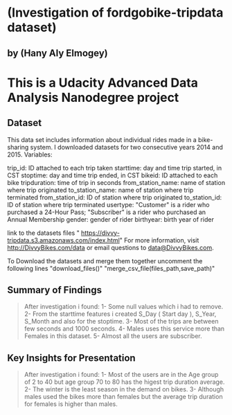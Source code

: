# (Investigation of fordgobike-tripdata dataset)
## by (Hany Aly Elmogey)


# This is a Udacity Advanced Data Analysis Nanodegree project

## Dataset

This data set includes information about individual rides made in a bike-sharing system. I downloaded datasets for two consecutive years 2014 and 2015. Variables:

trip_id: ID attached to each trip taken
starttime: day and time trip started, in CST
stoptime: day and time trip ended, in CST
bikeid: ID attached to each bike
tripduration: time of trip in seconds
from_station_name: name of station where trip originated
to_station_name: name of station where trip terminated
from_station_id: ID of station where trip originated
to_station_id: ID of station where trip terminated
usertype: "Customer" is a rider who purchased a 24-Hour Pass; "Subscriber" is a rider who purchased an Annual Membership
gender: gender of rider
birthyear: birth year of rider

link to the datasets files " https://divvy-tripdata.s3.amazonaws.com/index.html" For more information, visit http://DivvyBikes.com/data or email questions to data@DivvyBikes.com.

To Download the datasets and merge them together uncomment the following lines
"download_files()"
"merge_csv_file(files_path,save_path)"

## Summary of Findings

> After investigation i found:
1- Some null values which i had to remove.
2- From the starttime features i created S_Day ( Start day ), S_Year, S_Month and also for the stoptime.
3- Most of the trips are between few seconds and 1000 seconds.
4- Males uses this service more than Females in this dataset.
5- Almost all the users are subscriber.



## Key Insights for Presentation

> After investigation i found:
1- Most of the users are in the Age group of 2 to 40 but age group 70 to 80 has the higest trip duration average.
2- The winter is the least season in the demand on bikes.
3- Although males used the bikes more than females but the average trip duration for females is higher than males.


